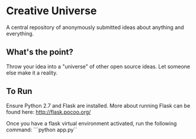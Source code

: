 # Creative Universe
A central repository of anonymously submitted ideas about anything and everything.

## What's the point? 
Throw your idea into a "universe" of other open source ideas. Let someone else make it a reality.

## To Run

Ensure Python 2.7 and Flask are installed. More about running Flask can be found here: http://flask.pocoo.org/

Once you have a flask virtual environment activated, run the following command:
```python app.py``
